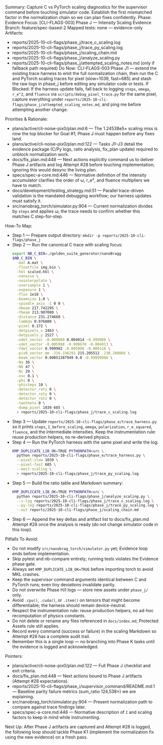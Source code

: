 Summary: Capture C vs PyTorch scaling diagnostics for the supervisor command before touching simulator code. Establish the first mismatched factor in the normalization chain so we can plan fixes confidently.
Phase: Evidence
Focus: [CLI-FLAGS-003] Phase J — Intensity Scaling Evidence
Branch: feature/spec-based-2
Mapped tests: none — evidence-only
Artifacts:
- reports/2025-10-cli-flags/phase_j/trace_c_scaling.log
- reports/2025-10-cli-flags/phase_j/trace_py_scaling.log
- reports/2025-10-cli-flags/phase_j/scaling_chain.md
- reports/2025-10-cli-flags/phase_j/analyze_scaling.py
- reports/2025-10-cli-flags/phase_j/attempted_scaling_notes.md (only if fallback path required)
Do Now: CLI-FLAGS-003 Phase J1 — extend the existing trace harness to emit the full normalization chain, then run the C and PyTorch scaling traces for pixel (slow=1039, fast=685) and stash the raw logs in phase_j before editing any simulator code or tests.
If Blocked: If the harness update fails, fall back to logging `steps`, `omega`, `r_e^2`, and `fluence` via `scripts/debug_pixel_trace.py` for the same pixel, capture everything under `reports/2025-10-cli-flags/phase_j/attempted_scaling_notes.md`, and ping me before attempting another change.

Priorities & Rationale:
- plans/active/cli-noise-pix0/plan.md:6 — The 1.24538e5× scaling miss is now the top blocker for Goal #1; Phase J must happen before any fixes land.
- plans/active/cli-noise-pix0/plan.md:122 — Tasks J1–J3 detail the evidence package (C/Py logs, ratio analysis, fix_plan update) required to unblock normalization work.
- docs/fix_plan.md:448 — Next actions explicitly command us to deliver Phase J artifacts and log Attempt #28 before touching implementation; ignoring this would desync the living plan.
- specs/spec-a-core.md:446 — Normative definition of the intensity accumulator clarifies the order of ω, r_e², and fluence multipliers we have to match.
- docs/development/testing_strategy.md:51 — Parallel trace-driven validation is the mandated debugging workflow; our harness updates must satisfy it.
- src/nanobrag_torch/simulator.py:904 — Current normalization divides by `steps` and applies ω; the trace needs to confirm whether this matches C step-for-step.

How-To Map:
- Step 1 — Prepare output directory: `mkdir -p reports/2025-10-cli-flags/phase_j`
- Step 2 — Run the canonical C trace with scaling focus:
  ```bash
  export NB_C_BIN=./golden_suite_generator/nanoBragg
  $NB_C_BIN \
    -mat A.mat \
    -floatfile img.bin \
    -hkl scaled.hkl \
    -nonoise \
    -nointerpolate \
    -oversample 1 \
    -exposure 1 \
    -flux 1e18 \
    -beamsize 1.0 \
    -spindle_axis -1 0 0 \
    -Xbeam 217.742295 \
    -Ybeam 213.907080 \
    -distance 231.274660 \
    -lambda 0.976800 \
    -pixel 0.172 \
    -detpixels_x 2463 \
    -detpixels_y 2527 \
    -odet_vector -0.000088 0.004914 -0.999988 \
    -sdet_vector -0.005998 -0.999970 -0.004913 \
    -fdet_vector 0.999982 -0.005998 -0.000118 \
    -pix0_vector_mm -216.336293 215.205512 -230.200866 \
    -beam_vector 0.00051387949 0.0 -0.99999986 \
    -Na 36 \
    -Nb 47 \
    -Nc 29 \
    -osc 0.1 \
    -phi 0 \
    -phisteps 10 \
    -detector_rotx 0 \
    -detector_roty 0 \
    -detector_rotz 0 \
    -twotheta 0 \
    -dump_pixel 1039 685 \
    > reports/2025-10-cli-flags/phase_j/trace_c_scaling.log
  ```
- Step 3 — Update `reports/2025-10-cli-flags/phase_e/trace_harness.py` so it prints `steps`, `I_before_scaling`, `omega`, `polarization`, `r_e_squared`, `fluence`, and the intermediate intensities. Keep the instrumentation rule: reuse production helpers, no re-derived physics.
- Step 4 — Run the PyTorch harness with the same pixel and write the log:
  ```bash
  KMP_DUPLICATE_LIB_OK=TRUE PYTHONPATH=src \
    python reports/2025-10-cli-flags/phase_e/trace_harness.py \
    --pixel-slow 1039 \
    --pixel-fast 685 \
    --emit-scaling \
    > reports/2025-10-cli-flags/phase_j/trace_py_scaling.log
  ```
- Step 5 — Build the ratio table and Markdown summary:
  ```bash
  KMP_DUPLICATE_LIB_OK=TRUE PYTHONPATH=src \
    python reports/2025-10-cli-flags/phase_j/analyze_scaling.py \
    --c-log reports/2025-10-cli-flags/phase_j/trace_c_scaling.log \
    --py-log reports/2025-10-cli-flags/phase_j/trace_py_scaling.log \
    --out reports/2025-10-cli-flags/phase_j/scaling_chain.md
  ```
- Step 6 — Append the key deltas and artifact list to docs/fix_plan.md Attempt #28 once the analysis is ready (do not change simulator code in this loop).

Pitfalls To Avoid:
- Do not modify `src/nanobrag_torch/simulator.py` yet; Evidence loop ends before implementation.
- Skip pytest and nb-compare entirely; running tests violates the Evidence phase gate.
- Always set `KMP_DUPLICATE_LIB_OK=TRUE` before importing torch to avoid MKL crashes.
- Keep the supervisor command arguments identical between C and PyTorch runs; even tiny deviations invalidate parity.
- Do not overwrite Phase H/I logs — store new assets under `phase_j/` only.
- Avoid `.cpu()`, `.cuda()`, or `.item()` on tensors that might become differentiable; the harness should remain device-neutral.
- Respect the instrumentation rule: reuse production helpers, no ad-hoc recomputation of physics constants.
- Do not delete or rename any files referenced in `docs/index.md`; Protected Assets rule still applies.
- Record every command (success or failure) in the scaling Markdown so Attempt #28 has a complete audit trail.
- Remember this is a single loop — no branching into Phase K tasks until the evidence is logged and acknowledged.

Pointers:
- plans/active/cli-noise-pix0/plan.md:122 — Full Phase J checklist and exit criteria.
- docs/fix_plan.md:448 — Next actions bound to Phase J artifacts (Attempt #28 expectations).
- reports/2025-10-cli-flags/phase_i/supervisor_command/README.md:1 — Baseline parity failure metrics (sum_ratio 124,538×) we are explaining.
- src/nanobrag_torch/simulator.py:904 — Present normalization path to compare against trace findings later.
- specs/spec-a-core.md:446 — Normative description of `I` and scaling factors to keep in mind while instrumenting.

Next Up: After Phase J artifacts are captured and Attempt #28 is logged, the following loop should tackle Phase K1 (implement the normalization fix using the new evidence) on a fresh pass.
